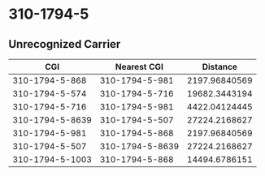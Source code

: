 # 310-1794-5
## Unrecognized Carrier


| CGI | Nearest CGI | Distance |
|-----|-------------|----------|
| 310-1794-5-868 | 310-1794-5-981 | 2197.96840569 |
| 310-1794-5-574 | 310-1794-5-716 | 19682.3443194 |
| 310-1794-5-716 | 310-1794-5-981 | 4422.04124445 |
| 310-1794-5-8639 | 310-1794-5-507 | 27224.2168627 |
| 310-1794-5-981 | 310-1794-5-868 | 2197.96840569 |
| 310-1794-5-507 | 310-1794-5-8639 | 27224.2168627 |
| 310-1794-5-1003 | 310-1794-5-868 | 14494.6786151 |
